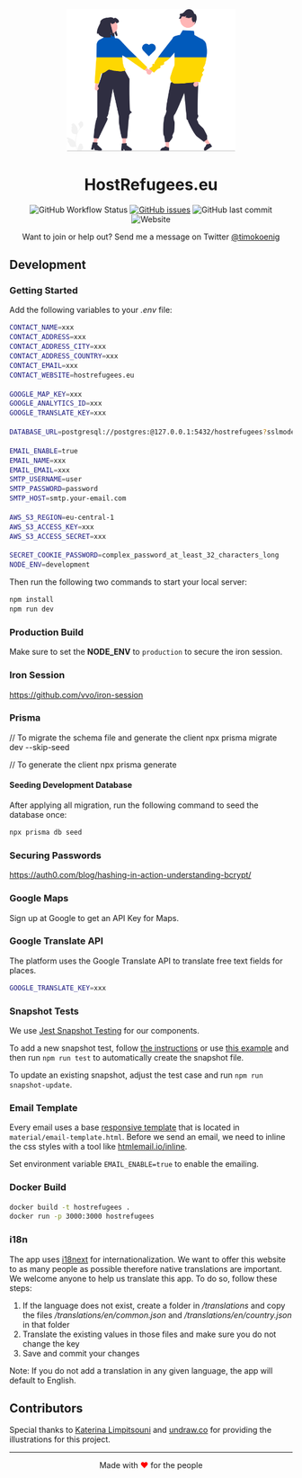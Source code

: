 <div align="center">
   <img src="./public/svg/undraw_ukraine_biyg.svg" width='300' />
   <h1>HostRefugees.eu</h1>
</div>

<div align="center">

![GitHub Workflow Status](https://img.shields.io/github/workflow/status/timokoenig/hostrefugees/Build%20and%20run%20unit%20tests) [![GitHub issues](https://img.shields.io/github/issues/timokoenig/hostrefugees)](https://github.com/timokoenig/hostrefugees/issues) ![GitHub last commit](https://img.shields.io/github/last-commit/timokoenig/hostrefugees) ![Website](https://img.shields.io/website?down_message=offline&label=webapp&up_message=online&url=https%3A%2F%2Fhostrefugees.eu)

</div>

<div align="center">
Want to join or help out? Send me a message on Twitter <a href="https://twitter.com/timokoenig">@timokoenig</a>
</div>

## Development

### Getting Started

Add the following variables to your _.env_ file:

```sh
CONTACT_NAME=xxx
CONTACT_ADDRESS=xxx
CONTACT_ADDRESS_CITY=xxx
CONTACT_ADDRESS_COUNTRY=xxx
CONTACT_EMAIL=xxx
CONTACT_WEBSITE=hostrefugees.eu

GOOGLE_MAP_KEY=xxx
GOOGLE_ANALYTICS_ID=xxx
GOOGLE_TRANSLATE_KEY=xxx

DATABASE_URL=postgresql://postgres:@127.0.0.1:5432/hostrefugees?sslmode=disable

EMAIL_ENABLE=true
EMAIL_NAME=xxx
EMAIL_EMAIL=xxx
SMTP_USERNAME=user
SMTP_PASSWORD=password
SMTP_HOST=smtp.your-email.com

AWS_S3_REGION=eu-central-1
AWS_S3_ACCESS_KEY=xxx
AWS_S3_ACCESS_SECRET=xxx

SECRET_COOKIE_PASSWORD=complex_password_at_least_32_characters_long
NODE_ENV=development
```

Then run the following two commands to start your local server:

```sh
npm install
npm run dev
```

### Production Build

Make sure to set the **NODE_ENV** to `production` to secure the iron session.

### Iron Session

https://github.com/vvo/iron-session

### Prisma

// To migrate the schema file and generate the client
npx prisma migrate dev --skip-seed

// To generate the client
npx prisma generate

#### Seeding Development Database

After applying all migration, run the following command to seed the database once:

```sh
npx prisma db seed
```

### Securing Passwords

https://auth0.com/blog/hashing-in-action-understanding-bcrypt/

### Google Maps

Sign up at Google to get an API Key for Maps.

### Google Translate API

The platform uses the Google Translate API to translate free text fields for places.

```sh
GOOGLE_TRANSLATE_KEY=xxx
```

### Snapshot Tests

We use [Jest Snapshot Testing](https://jestjs.io/docs/snapshot-testing) for our components.

To add a new snapshot test, follow [the instructions](https://jestjs.io/docs/snapshot-testing) or use [this example](./tests/components/external-link.test.tsx) and then run `npm run test` to automatically create the snapshot file.

To update an existing snapshot, adjust the test case and run `npm run snapshot-update`.

### Email Template

Every email uses a base [responsive template](https://github.com/leemunroe/responsive-html-email-template) that is located in `material/email-template.html`. Before we send an email, we need to inline the css styles with a tool like [htmlemail.io/inline](https://htmlemail.io/inline/).

Set environment variable `EMAIL_ENABLE=true` to enable the emailing.

### Docker Build

```sh
docker build -t hostrefugees .
docker run -p 3000:3000 hostrefugees
```

### i18n

The app uses [i18next](https://www.i18next.com/) for internationalization. We want to offer this website to as many people as possible therefore native translations are important. We welcome anyone to help us translate this app. To do so, follow these steps:

1. If the language does not exist, create a folder in _/translations_ and copy the files _/translations/en/common.json_ and _/translations/en/country.json_ in that folder
2. Translate the existing values in those files and make sure you do not change the key
3. Save and commit your changes

Note: If you do not add a translation in any given language, the app will default to English.

## Contributors

Special thanks to [Katerina Limpitsouni](https://twitter.com/ninaLimpi) and [undraw.co](https://undraw.co) for providing the illustrations for this project.

---

<p align="center">Made with <span style="color: red">♥</span> for the people</p>
